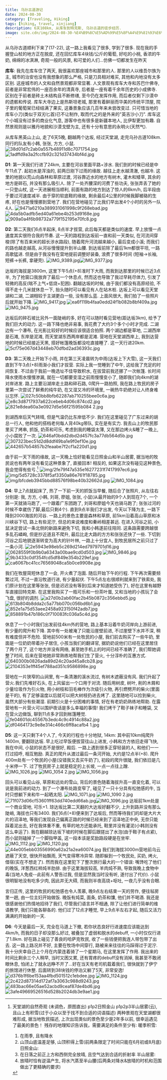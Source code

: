 ```yaml
---
title: 乌孙古道游记
date: 2024-08-30
category: [Traveling, Hiking]
tags: [hiking, travel, xinjiang]
description: 6天108km, 从库车到特克斯, 乌孙古道的徒步经历.
image: site.cdn/img/2024-08-30-%E4%B9%8C%E5%AD%99%E5%8F%A4%E9%81%93%E6%B8%B8%E8%AE%B0/6fd9c5bbe14c38125494eef344baf42de8cbbc6c.jpg
---
```

从乌孙古道顺利下来了(17-22), 这一路上我看见了很多, 学到了很多. 现在我的手握登山杖的地方正在脱皮, 还在回忆库车4块钱/公斤的葡萄, 好吃的小桃, 香浓的牛奶, 绵绵的冰淇淋, 奇观一般的风景, 和可爱的人们...仿佛一切都发生在昨天

**库车**: 我先在库车住了两天, 我很喜欢那座城市和那里的人. 那里的人以维吾尔族为主, 城市的治安也没有我想象的那么严格, 只是刀具相对难买, 其他和内地没有太多区别. 这座城市的人文和自然景观都非常显著. 人文景观有库车大寺和苏巴什佛寺, 前者是非常宏伟的一座百余年的清真寺, 后者是一座有着千余年历史的小成佛寺. 区别在于前者是砖土木结构且不断修缮, 至今仍在发挥作用, 而后者仅剩下沙漠中的遗骸和传说. 库车大寺边上是热斯坦老城, 那里有着鲜丽而华美的传统平顶屋, 院子里的葡萄架已经结满了果实, 这番景象应该几百年来未尝改变过. 只可惜当地的库车小刀(类似于双刃匕首)已不让制作, 取而代之的是外来的"英吉沙小刀". 库车这个小城没有过多的商业化气息, 游客中也有很多是新疆本地人, 比伊犁更加有趣. 自然景观则是以雅丹地貌和沙漠戈壁为主, 还有十分有意思的永明火(天然气).

从库车黑英山上山, 走了6天5晚, 翻越两个达坂, 经过天堂湖, 走完乌孙古道108km. 同行的队友有小韩, 张张, 方方, 小鼠.
![38d01d7c2ab0a557b48911d8c7071754.jpg](site.cdn/img/2024-08-30-%E4%B9%8C%E5%AD%99%E5%8F%A4%E9%81%93%E6%B8%B8%E8%AE%B0/3331696da3d8402ccf86c064080e8dd1614f2a41.jpg "wikilink")
![1adffd9a3a2fccfb92c321d37434bf4d.jpg](site.cdn/img/2024-08-30-%E4%B9%8C%E5%AD%99%E5%8F%A4%E9%81%93%E6%B8%B8%E8%AE%B0/b35d27d9518b1d4ea4286539371c145dcdcb0700.jpg "wikilink")

**D1**: 第一天我们行进了24km, 主要在河谷里面平路+涉水. 我们到的时候已经是中午11点了. 起初水是浑浊的, 前两日刚下过雨的缘故. 越往上走水越清澈, 也越冷. 这里的地貌以荒山向森林和草原过渡, 河谷靠近水的地方有树木, 灌木和矮草, 其余的地方是碎石, 并没有那么吸引人. 除了一处齐腰深的河费了些功夫, 张张弄丢了她的一只登山杖, 这一天进展相当顺利, 前面有路的地方到达了惊人的6km/h, 后半段由于要过河速度减半. 由于穿的软底鞋的缘故, 剩余最后4公里的时候我脚被硌的生疼, 好在也是慢慢挪到营地了. 我们在营地碰见了比我们早出发4个小时的另外一队4人.
![9471a6210a389931061998c9f268ebad.jpg](site.cdn/img/2024-08-30-%E4%B9%8C%E5%AD%99%E5%8F%A4%E9%81%93%E6%B8%B8%E8%AE%B0/d224812ac5f827ec3d94b038bf6133a1fc7ae45d.jpg "wikilink")
![4da5b0adfb5ed40a61ebe4b253d9168e.jpg](site.cdn/img/2024-08-30-%E4%B9%8C%E5%AD%99%E5%8F%A4%E9%81%93%E6%B8%B8%E8%AE%B0/06245ff89d2bf247ee3c96f9f60bd61fb2ff5829.jpg "wikilink")![909a0a4f6b98732a779f152195e70fc8.jpg](site.cdn/img/2024-08-30-%E4%B9%8C%E5%AD%99%E5%8F%A4%E9%81%93%E6%B8%B8%E8%AE%B0/5c45c4696bf666a8049fed0d5f8ac3dc82a2e99d.jpg "wikilink")

**D2**: 第二天我们6点半起床, 8点半才拔营, 此后每天都是类似的速度. 早上放慢一点速度其实很符合我的节奏. 这一天的路程到达坂前一直和前一天类似, 在河流间穿梭(除了有百来米的超长涉水路段), 随着爬升河流越来越小, 最后变成小溪; 而我们的路也越走越高, 从河谷慢慢提升到半山腰. 到达坂前除了最后1km都很平坦, 一路高歌猛进. 但是由于我没有在营地提前调整好装备, 浪费了很多时间 (短袖-\>长袖, 短裤-\>长裤, 拿硬壳).
![IMG_9389.jpg](site.cdn/img/2024-08-30-%E4%B9%8C%E5%AD%99%E5%8F%A4%E9%81%93%E6%B8%B8%E8%AE%B0/8d5f8e9a223d6e35eb40556516e68a8f5a70f0db.jpg "wikilink")![IMG_9377.jpg](site.cdn/img/2024-08-30-%E4%B9%8C%E5%AD%99%E5%8F%A4%E9%81%93%E6%B8%B8%E8%AE%B0/f25345c7ccac2f3231ab7e7063d1d492194e336a.jpg "wikilink")

达坂的海拔是3800m, 这里下午5点(+8)准时下大雨, 而我到达那里的时候已近3点半, 为了抢窗口我放弃了最后一个休息点, 然而这也导致了我过早耗尽体力, 引发了轻微的高反(喘不上气+低烧+犯困). 翻越达坂的时候, 由于我们都没有高原经验, 不得不走十几米就休息一下, 抬头随时可以看见有人在站木桩. 达坂上可以看见天堂湖和二湖, 二湖相较于主湖更白一些, 没有那么蓝. 上面风很大, 我们拍了一些照片后就开始下降.
![IMG_9417.jpg](site.cdn/img/2024-08-30-%E4%B9%8C%E5%AD%99%E5%8F%A4%E9%81%93%E6%B8%B8%E8%AE%B0/66568e00ac57dd20a45a0c9d0674f0956e74151b.jpg "wikilink")
![ea6f119b4faa0edd24f1b082b8bf409a.jpg](site.cdn/img/2024-08-30-%E4%B9%8C%E5%AD%99%E5%8F%A4%E9%81%93%E6%B8%B8%E8%AE%B0/ea2345bc4de580856390fb4f94c509adae909351.jpg "wikilink")
![IMG_9475.jpg](site.cdn/img/2024-08-30-%E4%B9%8C%E5%AD%99%E5%8F%A4%E9%81%93%E6%B8%B8%E8%AE%B0/a77f814eebae996501e5a1f0bc3e02fa6387c9e4.jpg "wikilink")

达坂后的碎石坡比另外一面陡峭的多, 好在可以随时看见营地(距达坂3km), 给予了我们巨大的动力. 这一路下降也绝非易事, 我花费了大约3个多个小时才完成. 二湖边有一个瀑布, 在光影比较好的时候应该很适合拍照. 两个湖边都是草地, 二湖西岸是石滩, 东岸是泥滩, 而天堂湖东西两岸都是泥滩. 营地在天堂湖西岸上, 我到达营地的时候已经接近天黑, 搭好帐篷晚饭都没吃直接睡了. 这一天行进20km.
![5cf75e067d43448eb70dfbd2ad36393c.jpg](site.cdn/img/2024-08-30-%E4%B9%8C%E5%AD%99%E5%8F%A4%E9%81%93%E6%B8%B8%E8%AE%B0/606d19bb3cc131831e93966d7e422a847beb1e14.jpg "wikilink")

**D3**: 第二天晚上开始下小雨, 并在第三天凌晨转为中雨(达坂上下大雪), 这一天我们直到下午3点(+8)雨渐小我们才拔营. 实际上我一觉睡到了中午, 这给我了充足的时间恢复. 不过由于我前一晚选址不佳导致积水, 在拔营前我还挪了一次帐篷. 长时间降水使雨水慢慢渗漏, 就在一切都要变湿之前雨慢慢变小了, 随即我们向4km的湖对岸进发. 路上主要沿湖岸走土路和碎石路, 0爬升一路拍照, 我在路上牧民的房子里第一次尝试了鲜煮的纯牛奶, 在又湿又冷的环境里, 一碗热牛奶绝对让人终身难以忘怀.
![027c50bb8bfb62287ab710255bee0c6a.jpg](site.cdn/img/2024-08-30-%E4%B9%8C%E5%AD%99%E5%8F%A4%E9%81%93%E6%B8%B8%E8%AE%B0/4cafb2730f0c1a2fe67c94d79f5a230cbff06cb0.jpg "wikilink")![e8c3d8717937a622cebeb4d06c874cd2.jpg](site.cdn/img/2024-08-30-%E4%B9%8C%E5%AD%99%E5%8F%A4%E9%81%93%E6%B8%B8%E8%AE%B0/e9bac3b6aac0a52081b78acb1b035ee4c89cb23a.jpg "wikilink")![821e8dea60a3e0927d5e56f21595b084 2.jpg](site.cdn/img/2024-08-30-%E4%B9%8C%E5%AD%99%E5%8F%A4%E9%81%93%E6%B8%B8%E8%AE%B0/529dfe329caed0acea44ea41c426449927a350b7.jpg "wikilink")

到湖西岸后天气转晴, 但是气温仍比东岸低不少. 我们在这里碰见了广东过来的胡总一行人, 他和他的搭档老何每人背40kg带队, 实在是有实力. 我去山上的牧民那里买了烤串, 抓饭, 奶茶和可乐, 考虑到我的睡袋太薄, 又在那边烤火&睡了一晚上, 小小腐败了一次.
![646af0bdd2dbd2d457fc3a77db564d5b.jpg](site.cdn/img/2024-08-30-%E4%B9%8C%E5%AD%99%E5%8F%A4%E9%81%93%E6%B8%B8%E8%AE%B0/8d6a0c54139b00e34a312f8ec24498abf2d362c5.jpg "wikilink")
![307323bec51d2d8ddf49ba1e9f0ef10e.jpg](site.cdn/img/2024-08-30-%E4%B9%8C%E5%AD%99%E5%8F%A4%E9%81%93%E6%B8%B8%E8%AE%B0/2059cb32b54e432c7441391bb412912694952915.jpg "wikilink")
![442657b54857b2feaabe7f2cf1a220d1.jpg](site.cdn/img/2024-08-30-%E4%B9%8C%E5%AD%99%E5%8F%A4%E9%81%93%E6%B8%B8%E8%AE%B0/dd68256993692971be4fec229161d6cace19a899.jpg "wikilink")

由于前一天下雨的缘故, 这一天晚上恰好能看见日照金山和半山居雾, 据当地的牧民说也有两年没有看见这种景象了, 直接回本! 相反的, 如果这次没有碰见这种景色, 我会觉得有些亏.[^1]
![img/2fe79f47a535e16277231f7417997ec6.jpg](site.cdn/img/2024-08-30-%E4%B9%8C%E5%AD%99%E5%8F%A4%E9%81%93%E6%B8%B8%E8%AE%B0/54b2fdc306c49cf36ad421a3270482b61cff462b.jpg "wikilink")
![img/5d5728c3378f5af3350a86e761f18785.jpg](site.cdn/img/2024-08-30-%E4%B9%8C%E5%AD%99%E5%8F%A4%E9%81%93%E6%B8%B8%E8%AE%B0/eddb56d4ff1fda65898f77efb7a2fab6d2743956.jpg "wikilink")
![img/bfcdeb3945bbd88576f98be40b32662d.jpg](site.cdn/img/2024-08-30-%E4%B9%8C%E5%AD%99%E5%8F%A4%E9%81%93%E6%B8%B8%E8%AE%B0/effcf56b8d97aca26d34d664642fc8cae8852fe8.jpg "wikilink")
![IMG_1084.jpg](site.cdn/img/2024-08-30-%E4%B9%8C%E5%AD%99%E5%8F%A4%E9%81%93%E6%B8%B8%E8%AE%B0/6fd9c5bbe14c38125494eef344baf42de8cbbc6c.jpg "wikilink")

**D4**: 早上7点就起床了, 热了一下前一天的抓饭当早餐, 随后合了张照片, 从左往右分别是: 我, 方方, 小韩, 刘哥, 廖姐, 张张, 小鼠(从最开始的9个人到现在7个, 一个第一天就骑马跑了, 一个跟着广东团跑了, 刘哥和廖姐今天也骑马跑了; 张张过河的时候不幸崴伤了脚,最后只剩4个). 直到9点半我们才出发, 今天以下降为主, 一路下降到2000海拔的河谷. 一路上的景色主要是森林和草原, 前5km沿着高山草原和冰川峡谷下切, 路上有些泥泞, 但总的来说难度和秦岭相差甚远. 在进入河谷之前, 小鼠决定尝试一条北侧的新路来避免下切, 我和小韩遂前往陪同. 这条路需要跨越很多乱石嶙峋, 但是抄近道且不爬升, 最后比走大路的方方和张张还快了一些. 下切到河谷之后地貌逐渐转变为高大的针叶林, 一路上十分宜人, 到牧民居所之前只过了一条小河.
![2e5943e98eb5c269d214ed7979701d16.jpg](site.cdn/img/2024-08-30-%E4%B9%8C%E5%AD%99%E5%8F%A4%E9%81%93%E6%B8%B8%E8%AE%B0/5477912f07b60ad6032fd10074917c16a1091fb0.jpg "wikilink")
![0628559f0b9b0a6343a00bae9cd0d503.jpg](site.cdn/img/2024-08-30-%E4%B9%8C%E5%AD%99%E5%8F%A4%E9%81%93%E6%B8%B8%E8%AE%B0/6c3213fff48d3d93fb994c4f5234b4806a6d653e.jpg "wikilink")
![IMG_9846.jpg](site.cdn/img/2024-08-30-%E4%B9%8C%E5%AD%99%E5%8F%A4%E9%81%93%E6%B8%B8%E8%AE%B0/636d0ecaf71e9fff37afdea6edcf752b4a40351d.jpg "wikilink")![9b3433c0df354fcd5df849e354b229ef.jpg](site.cdn/img/2024-08-30-%E4%B9%8C%E5%AD%99%E5%8F%A4%E9%81%93%E6%B8%B8%E8%AE%B0/899935eb50e3d4481c14d3cbf225e883a5434e4a.jpg "wikilink")
![ca6067bc41cc76569048ca5b0ce9908e.jpg](site.cdn/img/2024-08-30-%E4%B9%8C%E5%AD%99%E5%8F%A4%E9%81%93%E6%B8%B8%E8%AE%B0/d08e8b30ea3f149fbe67ca3b9be81d892338d6e5.jpg "wikilink")

我们在牧屋简短休息了一会, 开火煮了泡面. 随后开始下午的行程. 下午再次需要频繁过河, 不过一直沿牧道行进, 有少量起伏. 下午5点左右很顺利就来到了铁索处, 我们原计划在这里等张张, 但是迟迟没有等到(后来才知道她受伤了), 好在这里有越野车直接回特克斯. 在这里我购买了一瓶可乐和一份茶叶蛋, 又和当地的小孩玩了会飞盘, 很好的调剂.
![a27d0b2ab60fac2b45b0872c356ebbd5.jpg](site.cdn/img/2024-08-30-%E4%B9%8C%E5%AD%99%E5%8F%A4%E9%81%93%E6%B8%B8%E8%AE%B0/d723778ec80160134857d4988873f751706c1164.jpg "wikilink")
![613b804b8dda2c5a77bb070c056bd6b1.jpg](site.cdn/img/2024-08-30-%E4%B9%8C%E5%AD%99%E5%8F%A4%E9%81%93%E6%B8%B8%E8%AE%B0/4b915d070a13b7606e327f32303b0e84dd49c290.jpg "wikilink")
![852e1a75d53aee2458a923150f42adb7.jpg](site.cdn/img/2024-08-30-%E4%B9%8C%E5%AD%99%E5%8F%A4%E9%81%93%E6%B8%B8%E8%AE%B0/6411db8e6c630216de6307f840d016b8f573c0e8.jpg "wikilink")![858891b47b186c0f710083fc036a5c4d.jpg](site.cdn/img/2024-08-30-%E4%B9%8C%E5%AD%99%E5%8F%A4%E9%81%93%E6%B8%B8%E8%AE%B0/4270a84735d2e691710f675cffef575443c400f6.jpg "wikilink")

休息了一个小时我们出发前往4km外的营地, 路上基本沿着牛奶河岸向上游前进, 有少量的爬升和下降. 其中有一处被淹了只能沿崖壁前进, 不过崖壁下水并不深, 稍有难度但并不危险. 营地前500米有一处牧民的小屋, 我们前去购买了一些牛奶, 里面是一位奶奶带着孙子居住, 小孩当我们的翻译官, 据奶奶说他们已经在这里居住了两个月了, 这个地方并没有网络, 甚至她手机上的时间已经不准确了, 我们帮她调整了时间, 后来在营地她非常熟练地帮我们生了营火, 十分淳朴的互惠方式.
![640300b0826ada89d24c20ad45a8cb28.jpg](site.cdn/img/2024-08-30-%E4%B9%8C%E5%AD%99%E5%8F%A4%E9%81%93%E6%B8%B8%E8%AE%B0/11cb408c61dca7076eedc60be9b0113fdc8cd7e9.jpg "wikilink")
![2104353e1ff45ef788ad351c9586898e.jpg](site.cdn/img/2024-08-30-%E4%B9%8C%E5%AD%99%E5%8F%A4%E9%81%93%E6%B8%B8%E8%AE%B0/6c056ff6819f0934b575e3ff9ebc3c446f8d6176.jpg "wikilink")

营地在一片狭窄的山涧里, 有一条清澈的溪水流过, 有树木遮蔽没有风. 我们升起了营火.我们先堆好石头, 在上风留出一个口用于对流. 随后用树皮, 树叶, 削的木屑和少量垃圾作为引火物, 用小树枝和羽毛棒作为次级引火物, 再引燃劈开的柴火(里面是干的), 有了足够温度以后就可以把大树枝扔进去烤了. 这里随地可以捡到柴火, 虽然大部分有些潮湿. 前期引火是十分困难的事情, 好在有老奶奶熟练地帮助. 在露营地有一片营火可以围炉夜话是多么幸福的事情! 我们烤干了鞋子袜子和睡袋, 又在营火边做饭, 聊到11点多才回到帐篷睡觉.
![fe04601dc45567b3edc4c9c4914c88a2.jpg](site.cdn/img/2024-08-30-%E4%B9%8C%E5%AD%99%E5%8F%A4%E9%81%93%E6%B8%B8%E8%AE%B0/10c82fc65d6d053a102d5dc49a38066a3dfe07a6.jpg "wikilink")
![df0464173c9e8e314c466c6ff8acafb4 1.jpg](site.cdn/img/2024-08-30-%E4%B9%8C%E5%AD%99%E5%8F%A4%E9%81%93%E6%B8%B8%E8%AE%B0/705684b84bb9f1f8199d56a2e0d43c819637338d.jpg "wikilink")

**D5**: 这一天只剩下4个人了, 今天的行程也十分地狱, 14km: 其中前10km纯爬升1400m, 要翻琼达坂. 早上吃过早饭便拔营往山上进发, 小韩和方方依旧走得飞快, 我在中间, 小鼠的状态不是很好, 殿后. 一路上遇到很多正穿轻装的人, 和他们一一打过招呼, 相互勉励. 真正的爬升从渡过最后一条河开始, 大约是12点半(+8). 爬升400m处有一个牧民的小屋(没错我又去买牛奶了), 初段的爬升很陡, 我们依旧是几十米停一下. 过了牧民房子上就是稳定的上长坡, 一点一点往上蹭.
![IMG_1026.jpg](site.cdn/img/2024-08-30-%E4%B9%8C%E5%AD%99%E5%8F%A4%E9%81%93%E6%B8%B8%E8%AE%B0/4fe5f1f2d59d90050802084c407387a59f6a3977.jpg "wikilink")
![IMG_1054 2.jpg](site.cdn/img/2024-08-30-%E4%B9%8C%E5%AD%99%E5%8F%A4%E9%81%93%E6%B8%B8%E8%AE%B0/000aeea3c5bc92f460307290c160000febc28da3.jpg "wikilink")
![IMG_1056.jpg](site.cdn/img/2024-08-30-%E4%B9%8C%E5%AD%99%E5%8F%A4%E9%81%93%E6%B8%B8%E8%AE%B0/243d4c42d9dd53fcaf75a84483733748f56848c8.jpg "wikilink")

回头可以看见山谷, 草原和远处的雪山, 背后的景色随着海拔升高一直变化着, 可以说是我前进的动力. 到了一个瀑布处路变窄了, 碰见了一只十分具有松弛感的牛, 当时只想躺下来和牛一起晒太阳.
![IMG_1071.jpg](site.cdn/img/2024-08-30-%E4%B9%8C%E5%AD%99%E5%8F%A4%E9%81%93%E6%B8%B8%E8%AE%B0/06ec1498310fb376cf72a732277f88e0dc986198.jpg "wikilink")
![IMG_1090 2.jpg](site.cdn/img/2024-08-30-%E4%B9%8C%E5%AD%99%E5%8F%A4%E9%81%93%E6%B8%B8%E8%AE%B0/4804e6b445003ed9bdcd5ce326a42494546b8a6c.jpg "wikilink")
![71f073d06cf53601ff63dd740edd66ab.jpg](site.cdn/img/2024-08-30-%E4%B9%8C%E5%AD%99%E5%8F%A4%E9%81%93%E6%B8%B8%E8%AE%B0/b399de4287ec2d0574baced76390401fde831a4c.jpg "wikilink")![IMG_1096.jpg](site.cdn/img/2024-08-30-%E4%B9%8C%E5%AD%99%E5%8F%A4%E9%81%93%E6%B8%B8%E8%AE%B0/763af5de7c8953efcbb66884f24f8d465b640421.jpg "wikilink")
达坂前1km处是一个商业营地, 可乐+1. 琼达坂比第二天翻的大达坂好翻不少, 上升到路并没有那么陡峭, 海拔也只有3400. 我们6点(+8)便来到了达坂后, 然而等待我们的却是大片大片的沼泽地, 等我们发现自己偏离正路的时候已经来到了沼泽地正中央, 无奈只能踩着泥出去, 好在我体重不重, 有草的地方还能承托, 鞋里并没有灌泥(小韩则没有这么幸运了). 我在翻越琼达坂下坡的时候在脚后跟搓出了水泡(由于鞋子有点紧), 而小鼠则磕掉了一个脚指甲盖, 这一段本该是奖励路段硬是在坐牢.
![IMG_1112.jpg](site.cdn/img/2024-08-30-%E4%B9%8C%E5%AD%99%E5%8F%A4%E9%81%93%E6%B8%B8%E8%AE%B0/89a9146139fa4478269157ec118eab0e8621671d.jpg "wikilink")
![IMG_1120.jpg](site.cdn/img/2024-08-30-%E4%B9%8C%E5%AD%99%E5%8F%A4%E9%81%93%E6%B8%B8%E8%AE%B0/32a7425e7e17c67540dc1f805d9c3f20f32d72c8.jpg "wikilink")
![44e005ebb03556990a62a21a2ea60074.jpg](site.cdn/img/2024-08-30-%E4%B9%8C%E5%AD%99%E5%8F%A4%E9%81%93%E6%B8%B8%E8%AE%B0/adceee7f58367e96a2a82e24c41f3ed76a678117.jpg "wikilink")
我们到海拔3000m营地前乌云遮蔽了天空, 很快开始飘雨, 天气变得寒冷异常. 随即躲到一个牧民处, 买奶, 烤火, 借宿(实在不想走了). 然而我在这里犯下了整次旅行最大的一个错误: 嘴馋吃了他们的晚饭, 洋葱西红柿炖羊肋排. 由于这里海拔较高, 羊肉炖不熟, 导致我晚上食物中毒(当地人免疫--此前有人警告过我, 但是显然我当时没有听, 遂付出了代价). 小鼠很明智地没有吃多少肉, 因此并无大碍, 而我则半夜高烧+呕吐, 一夜几乎没有合眼.

言归正传, 这里的牧民的松弛感也令人羡慕, 晚9点左右结束一天的劳作, 便往毡房里一趟, 由一位主妇开始做饭. 晚饭有炖菜, 面条, 奶茶和馕, 他们并不喝酒. 我还是很感谢他们热情地招待了我们, 尽管我们语言并不相通, 除了让他们进行简单的维语教学, 我们只能各聊各的. 他们过了12点才睡觉, 早上9点半左右才起, 随后又活力满满的开始新的一天.

**D6**: 今天是最后一天, 完全在马道上下撤, 若你状态良好行进速度应该能达到4km/h, 而我的日子却没那么好过, 被叠加了虚弱和脱水的debuff, 一小时仅仅行进了1.8km. 好在路上碰见了善良的哈萨克牧民, 收了一些钱便把我连人带包带了出去. 这一路上路况并不好, 主要在牧场中间穿行, 路被来来往往的马踩得过于泥泞. 我十分庆幸自己上个月在内蒙连着骑了一个星期马, 在这里发挥了作用. 我出来的时间比剩余三个人稍早, 当时又困又累, 还有胃疼的debuff没有消掉, 我甚至不敢闭眼休息, 怕闭上了就永远睁不开了...好在当天有老司机载着我们, 很快就到了伊宁的旅馆进行休整. 后面转到38块钱的停泊又躺了5天, 非常安逸!
![d376b1f6be153aa4fbd501512c1ebdee.jpg](site.cdn/img/2024-08-30-%E4%B9%8C%E5%AD%99%E5%8F%A4%E9%81%93%E6%B8%B8%E8%AE%B0/fd7d25f088387f5f9f22d11316e0b49c0bb07427.jpg "wikilink")
![IMG_1124.jpg](site.cdn/img/2024-08-30-%E4%B9%8C%E5%AD%99%E5%8F%A4%E9%81%93%E6%B8%B8%E8%AE%B0/9db8e07192c62a17d726d6516347e1a100ec7743.jpg "wikilink")
![2c422d87314d172af7a3063c988d9243.jpg](site.cdn/img/2024-08-30-%E4%B9%8C%E5%AD%99%E5%8F%A4%E9%81%93%E6%B8%B8%E8%AE%B0/d21868244db215ae3c709aad275563422d7b35f3.jpg "wikilink")
![483bac66e05ae52acbd9ceaf87de4bd6.jpg](site.cdn/img/2024-08-30-%E4%B9%8C%E5%AD%99%E5%8F%A4%E9%81%93%E6%B8%B8%E8%AE%B0/05f33e0d06a778969b1d7acfae409744dc2149f7.jpg "wikilink")
![3afe49669526516d528b2024db3e9ae1.jpg](site.cdn/img/2024-08-30-%E4%B9%8C%E5%AD%99%E5%8F%A4%E9%81%93%E6%B8%B8%E8%AE%B0/6a36e0d0702de5725f9efd486beb0dc0795ba2e4.jpg "wikilink")

[^1]: 天堂湖的自然奇观
    (未调色，原图直出)
    p1p2日照金山
    p1p2p3半山居雾(云), 且山上有积雪(过于小众以至于找不到合适的词语描述)
    两种景观在天堂湖都很难形成, 据当地牧民描述, 上次出现类似的景色至少是2年多以前, 很幸运遇见了最美的景色！
    残存的地理知识告诉我，需要满足的条件至少有:
    暖季积雪:
    1. 在雨季, 且有降水
    2. 山顶山底温差足够, 山顶积得上雪(前两条限定了时间只能在6月初或8月底)
    日照金山:
    3. 在日落之前正上方和西侧完全放晴, 且空气达到合适的折射率
    半山居雾:
    4. 放晴时恰有逆温产生, 将水汽蒸至半山腰(后两条对降水&放晴的时机和范围做出了更精确的要求)
